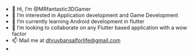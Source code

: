 - 👋 Hi, I’m @MRfantastic3DGamer
- 👀 I’m interested in Application development and Game Development
- 🌱 I’m currently learning Android development in flutter
- 💞️ I’m looking to collaborate on any Flutter based application with a wow factor
- 📫 Mail me at dhruvbansalforlife@gmail.com
- 
